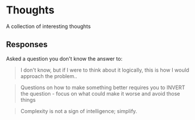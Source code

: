# Thoughts

A collection of interesting thoughts 

## Responses

Asked a question you don't know the answer to:
> I don't know, but if I were to think about it logically, this is how I would approach the problem..

> Questions on how to make something better requires you to INVERT the question - focus on what could make it worse and avoid those things

> Complexity is not a sign of intelligence; simplify.

